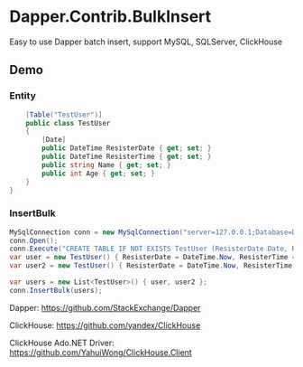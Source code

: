 # Dapper.Contrib.BulkInsert

Easy to use Dapper batch insert, support MySQL, SQLServer, ClickHouse


## Demo

### Entity

```c#
    [Table("TestUser")]
    public class TestUser
    {
        [Date]
        public DateTime ResisterDate { get; set; }
        public DateTime ResisterTime { get; set; }
        public string Name { get; set; }
        public int Age { get; set; }
    }
}
```
### InsertBulk
```c#
MySqlConnection conn = new MySqlConnection("server=127.0.0.1;Database=Demo;Uid=root;Pwd=root");
conn.Open();
conn.Execute("CREATE TABLE IF NOT EXISTS TestUser (ResisterDate Date, ResisterTime DateTime, Name varchar(200), Age int(11)) ENGINE=InnoDB");
var user = new TestUser() { ResisterDate = DateTime.Now, ResisterTime = DateTime.Now, Age = 18, Name = "Jack" };
var user2 = new TestUser() { ResisterDate = DateTime.Now, ResisterTime = DateTime.Now, Age = 18, Name = "Tom" };

var users = new List<TestUser>() { user, user2 };
conn.InsertBulk(users);
```



Dapper: https://github.com/StackExchange/Dapper

ClickHouse: https://github.com/yandex/ClickHouse

ClickHouse Ado.NET Driver: https://github.com/YahuiWong/ClickHouse.Client
